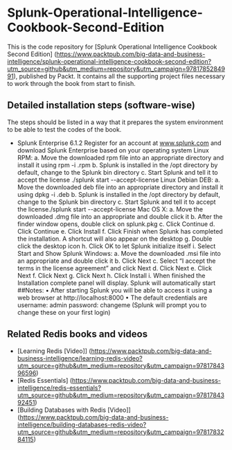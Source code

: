 # Splunk-Operational-Intelligence-Cookbook-Second-Edition


This is the code repository for [Splunk Operational Intelligence Cookbook Second Edition] (https://www.packtpub.com/big-data-and-business-intelligence/splunk-operational-intelligence-cookbook-second-edition?utm_source=github&utm_medium=repository&utm_campaign=9781785284991), published by Packt. It contains all the supporting project files necessary to work through the book from start to finish.
## Detailed installation steps (software-wise)
The steps should be listed in a way that it prepares the system environment to be able to test the codes of the book.
*	Splunk Enterprise 6.1.2
   Register for an account at www.splunk.com and download Splunk Enterprise based on your operating system
   Linux RPM:
     a.	Move the downloaded rpm file into an appropriate directory and install it using rpm -i <splunk package>.rpm
     b.	Splunk is installed in the /opt directory by default, change to the Splunk bin directory
     c.	Start Splunk and tell it to accept the license ./splunk start --accept-license
   Linux Debian DEB:
     a.	Move the downloaded deb file into an appropriate directory and install it using dpkg -i <splunk package>.deb
     b.	Splunk is installed in the /opt directory by default, change to the Splunk bin directory
     c.	Start Splunk and tell it to accept the license./splunk start --accept-license
   Mac OS X:
     a.	Move the downloaded .dmg file into an appropriate and double click it
     b.	After the finder window opens, double click on splunk.pkg
     c.	Click Continue
     d.	Click Continue
     e.	Click Install
     f.	Click Finish when Splunk has completed the installation. A shortcut will also appear on the desktop
     g.	Double click the desktop icon
     h.	Click OK to let Splunk initialize itself
     i.	Select Start and Show Splunk
   Windows:
     a.	Move the downloaded .msi file into an appropriate and double click it
     b.	Click Next
     c.	Select “I accept the terms in the license agreement” and click Next
     d.	Click Next
     e.	Click Next
     f.	Click Next
     g.	Click Next
     h.	Click Install
     i.	When finished the Installation complete panel will display. Splunk will automatically start
##Notes:
•	After starting Splunk you will be able to access it using a web browser at http://localhost:8000
•	The default credentials are username: admin password: changeme (Splunk will prompt you to change these on your first login) 



 
 ## Related Redis books and videos

* [Learning Redis [Video]] (https://www.packtpub.com/big-data-and-business-intelligence/learning-redis-video?utm_source=github&utm_medium=repository&utm_campaign=9781784396596)
* [Redis Essentials] (https://www.packtpub.com/big-data-and-business-intelligence/redis-essentials?utm_source=github&utm_medium=repository&utm_campaign=9781784392451)
* [Building Databases with Redis [Video]] (https://www.packtpub.com/big-data-and-business-intelligence/building-databases-redis-video?utm_source=github&utm_medium=repository&utm_campaign=9781783284115)




